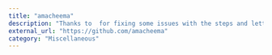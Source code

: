 ```yaml
---
title: "amacheema"
description: "Thanks to  for fixing some issues with the steps and letting me know of a long line bug with exim4 as documented in issue #29."
external_url: "https://github.com/amacheema"
category: "Miscellaneous"
---
```

